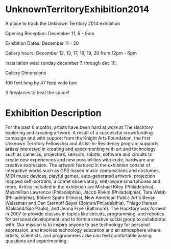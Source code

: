 UnknownTerritoryExhibition2014
==============================
A place to track the Unknown Territory 2014 exhibition

Opening Reception: December 11, 6 - 9pm

Exhibition Dates: December 11 - 20

Gallery hours: December 12, 13, 17, 18, 19, 20 from 12pm - 6pm

Installation was: sunday december 7. through dec 10.

Gallery Dimensions

100 feet long by 47 feed wide box

3 fireplaces to heat the space!

Exhibition Description
======================
For the past 6 months, artists have been hard at work at The Hacktory exploring and creating artwork. A result of a successful crowdfunding campaign and with support from the Knight Arts Foundation, the first Unknown Territory Fellowship and Artist-In-Residency program supports artists interested in creating and experimenting with art and technology such as cameras, projectors, sensors, robots, software and circuits to create new experiences and new possibilities with code, hardware and creative expression. The artwork featured in the exhibition consist of interactive works such as GPS-based music compositions and costumes, MIDI music devices, playful games, auto-generated artwork, projection mapped self-portraits, a comet observatory, self-aware smartphones and more. Artists included in the exhibition are Michael Kiley (Philadelphia), Maximillian Lawrence (Philadelphia), Jacob Rivkin (Philadelphia), Tara Webb (Philadelphia), Robert Spahr (Illinois), New American Public Art's Bevan Weissman and Dan Sternoff Beyer (Boston/Philadelphia), Thiago Hersan (Oakland/São Paulo), and Jenna Frye (Baltimore). The Hacktory was formed in 2007 to provide classes in topics like circuits, programming, and robotics for personal development, and to form a creative social group to collaborate with. Our mission is to inspire anyone to use technology for personal expression, and involves technology education and an atmosphere where artists, scientists, and programmers alike can feel comfortable asking questions and experimenting.
